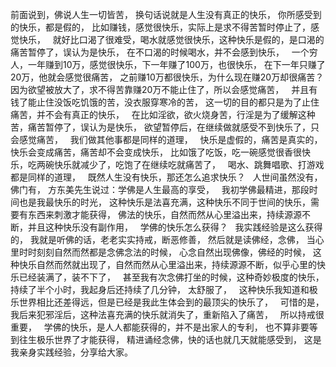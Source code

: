 前面说到，佛说人生一切皆苦，
换句话说就是人生没有真正的快乐，
你所感受到的快乐，都是假的，
比如赚钱，感觉很快乐，实际上是求不得苦暂时停止了，感觉快乐，
&nbsp;
就好比口渴了很难受，喝水就感觉很快乐，这种快乐是假的，是口渴的痛苦暂停了，误认为是快乐，
在不口渴的时候喝水，并不会感到快乐，
&nbsp;
一个穷人，一年赚到10万，感觉很快乐，下一年赚了100万，也很快乐，
在下一年只赚了20万，他就会感觉很痛苦，
之前赚10万都很快乐，为什么现在赚20万却很痛苦？
因为欲望被放大了，求不得苦靠赚20万不能止住了，所以会感觉痛苦，
&nbsp;
并且有钱了能止住没饭吃饥饿的苦，没衣服穿寒冷的苦，
这一切的目的都只是为了止住痛苦，并不会有真正的快乐，
&nbsp;
在比如淫欲，欲火烧身苦，行淫是为了缓解这种苦，痛苦暂停了，误认为是快乐，
欲望暂停后，在继续做就感受不到快乐了，只会感觉痛苦，
&nbsp;
我们做其他事都是同样的道理，
&nbsp;
快乐是虚假的，痛苦是真实的，
快乐会变成痛苦，痛苦却不会变成快乐，
比如饿了吃饭，吃一碗感觉很香很快乐，吃两碗快乐就减少了，吃饱了在继续吃就痛苦了，
&nbsp;
喝水、跳舞唱歌、打游戏都是同样的道理，
&nbsp;
既然人生没有快乐，那还怎么追求快乐？
&nbsp;
人世间虽然没有，佛门有，
方东美先生说过：学佛是人生最高的享受，
&nbsp;
我初学佛最精进，那段时间也是我最快乐的时光，
这种快乐是法喜充满，这种快乐不同于世间的快乐，需要有东西来刺激才能获得，
佛法的快乐，自然而然从心里溢出来，持续源源不断，并且这种快乐没有副作用，
&nbsp;
学佛的快乐怎么获得？
&nbsp;
我实践经验是这么获得的，
我就是听佛的话，老老实实持戒，断恶修善，
然后就是读佛经，念佛，
当心里时时刻刻自然而然都是念佛念法的时候，
心念自然出现佛像，佛经的时候，
这种快乐自然而然就出现了，自然而然从心里溢出来，持续源源不断，似乎心里的快乐已经装满了，装不下了，
&nbsp;
甚至我有次念佛打坐的时候，这种奇妙极度的快乐，持续了半个小时，我起身后还持续了几分钟，
太舒服了，
&nbsp;
这种快乐我知道和极乐世界相比还差得远，但是已经是我此生体会到的最顶尖的快乐了，
&nbsp;
可惜的是，我后来犯邪淫后，这种法喜充满的快乐就消失了，重新陷入了痛苦，
&nbsp;
所以持戒很重要，
&nbsp;
学佛的快乐，是人人都能获得的，并不是出家人的专利，
也不算非要等到往生极乐世界了才能获得，
精进诵经念佛，快的话也就几天就能感受到，
这是我亲身实践经验，分享给大家。
